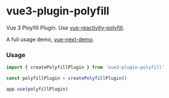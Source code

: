 # vue3-plugin-polyfill

Vue 3 Ployfill Plugin. Use [vue-reactivity-polyfill](https://github.com/dolymood/vue-reactivity-polyfill).

A full usage demo, [vue-next-demo](https://github.com/dolymood/vue-next-demo).

### Usage

```js
import { createPolyfillPlugin } from 'vue3-plugin-polyfill'

const polyfillPlugin = createPolyfillPlugin()

app.use(polyfillPlugin)
```
